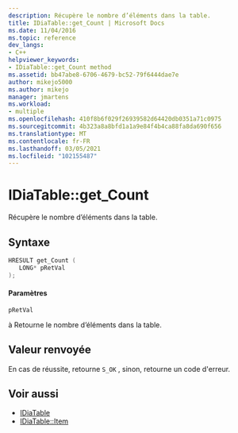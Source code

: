 ```yaml
---
description: Récupère le nombre d’éléments dans la table.
title: IDiaTable::get_Count | Microsoft Docs
ms.date: 11/04/2016
ms.topic: reference
dev_langs:
- C++
helpviewer_keywords:
- IDiaTable::get_Count method
ms.assetid: bb47abe8-6706-4679-bc52-79f6444dae7e
author: mikejo5000
ms.author: mikejo
manager: jmartens
ms.workload:
- multiple
ms.openlocfilehash: 410f8b6f029f26939582d64420db0351a71c0975
ms.sourcegitcommit: 4b323a8a8bfd1a1a9e84f4b4ca88fa8da690f656
ms.translationtype: MT
ms.contentlocale: fr-FR
ms.lasthandoff: 03/05/2021
ms.locfileid: "102155487"
---
```

# <a name="idiatableget_count"></a>IDiaTable::get_Count
Récupère le nombre d’éléments dans la table.

## <a name="syntax"></a>Syntaxe

```C++
HRESULT get_Count ( 
   LONG* pRetVal
);
```

#### <a name="parameters"></a>Paramètres
 `pRetVal`

à Retourne le nombre d’éléments dans la table.

## <a name="return-value"></a>Valeur renvoyée
 En cas de réussite, retourne `S_OK` , sinon, retourne un code d'erreur.

## <a name="see-also"></a>Voir aussi
- [IDiaTable](../../debugger/debug-interface-access/idiatable.md)
- [IDiaTable::Item](../../debugger/debug-interface-access/idiatable-item.md)
